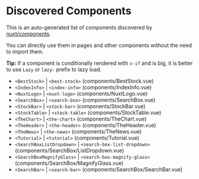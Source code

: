 # Discovered Components

This is an auto-generated list of components discovered by [nuxt/components](https://github.com/nuxt/components).

You can directly use them in pages and other components without the need to import them.

**Tip:** If a component is conditionally rendered with `v-if` and is big, it is better to use `Lazy` or `lazy-` prefix to lazy load.

- `<BestStock>` | `<best-stock>` (components/BestStock.vue)
- `<IndexInfo>` | `<index-info>` (components/IndexInfo.vue)
- `<NuxtLogo>` | `<nuxt-logo>` (components/NuxtLogo.vue)
- `<SearchBox>` | `<search-box>` (components/SearchBox.vue)
- `<StockBar>` | `<stock-bar>` (components/StockBar.vue)
- `<StockTable>` | `<stock-table>` (components/StockTable.vue)
- `<TheChart>` | `<the-chart>` (components/TheChart.vue)
- `<TheHeader>` | `<the-header>` (components/TheHeader.vue)
- `<TheNews>` | `<the-news>` (components/TheNews.vue)
- `<Tutorial>` | `<tutorial>` (components/Tutorial.vue)
- `<SearchBoxListDropdown>` | `<search-box-list-dropdown>` (components/SearchBox/ListDropdown.vue)
- `<SearchBoxMagnifyGlass>` | `<search-box-magnify-glass>` (components/SearchBox/MagnifyGlass.vue)
- `<SearchBar>` | `<search-bar>` (components/SearchBox/SearchBar.vue)
